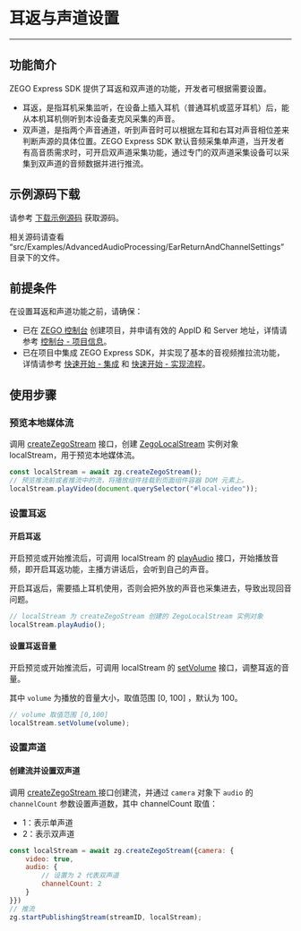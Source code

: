 # 耳返与声道设置

- - -

## 功能简介

ZEGO Express SDK 提供了耳返和双声道的功能，开发者可根据需要设置。

- 耳返，是指耳机采集监听，在设备上插入耳机（普通耳机或蓝牙耳机）后，能从本机耳机侧听到本设备麦克风采集的声音。
- 双声道，是指两个声音通道，听到声音时可以根据左耳和右耳对声音相位差来判断声源的具体位置。ZEGO Express SDK 默认音频采集单声道，当开发者有高音质需求时，可开启双声道采集功能，通过专门的双声道采集设备可以采集到双声道的音频数据并进行推流。

## 示例源码下载

请参考 [下载示例源码](https://doc-zh.zego.im/article/4658) 获取源码。

相关源码请查看 “src/Examples/AdvancedAudioProcessing/EarReturnAndChannelSettings” 目录下的文件。

## 前提条件

在设置耳返和声道功能之前，请确保：

- 已在 [ZEGO 控制台](https://console.zego.im) 创建项目，并申请有效的 AppID 和 Server 地址，详情请参考 [控制台 - 项目信息](/console/project-info)。
- 已在项目中集成 ZEGO Express SDK，并实现了基本的音视频推拉流功能，详情请参考 [快速开始 - 集成](https://doc-zh.zego.im/article/199) 和 [快速开始 - 实现流程](https://doc-zh.zego.im/article/7638)。

## 使用步骤

### 预览本地媒体流

调用 [createZegoStream](https://doc-zh.zego.im/article/api?doc=Express_Audio_SDK_API~javascript_web~class~ZegoExpressEngine#create-zego-stream) 接口，创建 [ZegoLocalStream](https://doc-zh.zego.im/article/api?doc=Express_Audio_SDK_API~javascript_web~class~ZegoLocalStream) 实例对象 localStream，用于预览本地媒体流。

```js
const localStream = await zg.createZegoStream();
// 预览推流前或者推流中的流，将播放组件挂载到页面组件容器 DOM 元素上。
localStream.playVideo(document.querySelector("#local-video"));
```

### 设置耳返

#### 开启耳返

开启预览或开始推流后，可调用 localStream 的 [playAudio](https://doc-zh.zego.im/article/api?doc=Express_Audio_SDK_API~javascript_web~class~ZegoStreamView#play-audio) 接口，开始播放音频，即开启耳返功能，主播方讲话后，会听到自己的声音。

<Warning title="注意">


开启耳返后，需要插上耳机使用，否则会把外放的声音也采集进去，导致出现回音问题。

</Warning>



```javascript
// localStream 为 createZegoStream 创建的 ZegoLocalStream 实例对象
localStream.playAudio();
```

#### 设置耳返音量

开启预览或开始推流后，可调用 localStream 的 [setVolume](https://doc-zh.zego.im/article/api?doc=Express_Audio_SDK_API~javascript_web~class~ZegoExpressPlayer#set-volume) 接口，调整耳返的音量。

其中 `volume` 为播放的音量大小，取值范围 [0, 100] ，默认为 100。

```javascript
// volume 取值范围 [0,100]
localStream.setVolume(volume);
```

### 设置声道

#### 创建流并设置双声道

调用 [createZegoStream ](https://doc-zh.zego.im/article/api?doc=Express_Audio_SDK_API~javascript_web~class~ZegoExpressEngine#create-zego-stream) 接口创建流，并通过 `camera` 对象下 `audio` 的 `channelCount` 参数设置声道数，其中 channelCount 取值：

* 1：表示单声道
* 2：表示双声道

```javascript
const localStream = await zg.createZegoStream({camera: {
    video: true,
    audio: {
        // 设置为 2 代表双声道
        channelCount: 2
    }
}})
// 推流
zg.startPublishingStream(streamID, localStream);
```

<Content />

